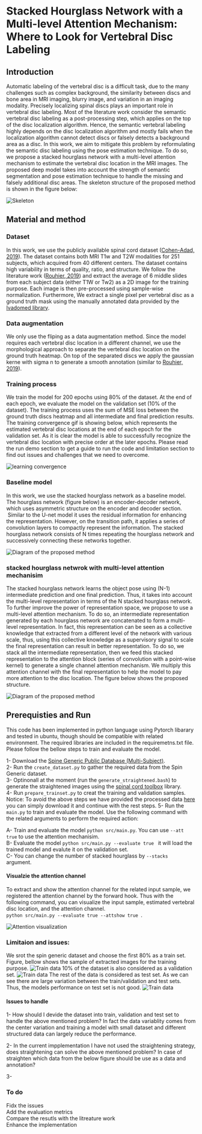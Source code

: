 # Stacked Hourglass Network with a Multi-level Attention Mechanism: Where to Look for Vertebral Disc Labeling


## Introduction
Automatic labeling of the vertebral disc is a difficult task, due to the many challenges such as complex background, the similarity between discs and bone area in MRI imaging, blurry image, and variation in an imaging modality. Precisely localizing spinal discs plays an important role in vertebral disc labeling. Most of the literature work consider the semantic vertebral disc labeling as a post-processing step, which applies on the top of the disc localization algorithm. Hence, the semantic vertebral labeling highly depends on the disc localization algorithm and mostly fails when the localization algorithm cannot detect discs or falsely detects a background area as a disc. In this work, we aim to mitigate this problem by reformulating the semantic disc labeling using the pose estimation technique. To do so, we propose a stacked hourglass network with a multi-level attention mechanism to estimate the vertebral disc location in the MRI images. The proposed deep model takes into account the strength of semantic segmentation and pose estimation technique to handle the missing and falsely additional disc areas. The skeleton structure of the proposed method is shown in the figure below:

![Skeleton](https://github.com/rezazad68/DeepSpine/blob/main/images/skeleton3.png)

## Material and method

### Dataset
In this work, we use the publicly available spinal cord dataset ([Cohen-Adad, 2019](https://github.com/spine-generic/data-multi-subject#spine-generic-public-database-multi-subject)). The dataset contains both MRI T1w and T2W modalities for 251 subjects, which acquired from 40 different centers. The dataset contains high variability in terms of quality, ratio, and structure. We follow the literature work ([Rouhier, 2019](https://arxiv.org/pdf/2003.04387.pdf)) and extract the average of 6 middle slides from each subject data (either T1W or Tw2) as a 2D image for the training purpose. Each image is then pre-processed using sample-wise normalization. Furthermore, We extract a single pixel per vertebral disc as a ground truth mask using the manually annotated data provided by the [Ivadomed library](https://ivadomed.org/en/latest/). 

### Data augmentation
We only use the fliping as a data augmentation method. Since the model requires each vertebral disc location in a different channel, we use the morphological approach to separate the vertebral disc location on the ground truth heatmap. On top of the separated discs we apply the gaussian kerne with sigma n to generate a smooth annotation (similar to [Rouhier, 2019](https://arxiv.org/pdf/2003.04387.pdf)).

### Training process
We train the model for 200 epochs using 80% of the dataset. At the end of each epoch, we evaluate the model on the validation set (10% of the dataset). The training process uses the sum of MSE loss between the ground truth discs heatmap and all intermediate and final prediction results. The training convergence gif is showing below, which represents the estimated vertebral disc locations at the end of each epoch for the validation set. As it is clear the model is able to successfully recognize the vertebral disc location with precise order at the later epochs. Please read the run demo section to get a guide to run the code and limitation section to find out issues and challenges that we need to overcome.

![learning convergence](https://github.com/rezazad68/DeepSpine/blob/main/images/Learning%20convergence.gif)

### Baseline model
In this work, we use the stacked hourglass network as a baseline model. The hourglass network (figure below) is an encoder-decoder network, which uses asymmetric structure on the encoder and decoder section.  Similar to the U-net model it uses the residual information for enhancing the representation. However, on the transition path, it applies a series of convolution layers to compactly represent the information. The stacked hourglass network consists of N times repeating the hourglass network and successively connecting these networks together.

![Diagram of the proposed method](https://github.com/rezazad68/DeepSpine/blob/main/images/stackedhourglass.png)

### stacked hourglass netwrok with multi-level attention mechanisim
The stacked hourglass network learns the object pose using (N-1) intermediate prediction and one final prediction. Thus, it takes into account the multi-level representation in terms of the N stacked hourglass network. To further improve the power of representation space, we propose to use a multi-level attention mechanism. To do so, an intermediate representation generated by each hourglass network are concatenated to form a multi-level representation. In fact, this representation can be seen as a collective knowledge that extracted from a different level of the network with various scale, thus, using this collective knowledge as a supervisory signal to scale the final representation can result in better representation. To do so, we stack all the intermediate representation, then we feed this stacked representation to the attention block (series of convolution with a point-wise kernel) to generate a single channel attention mechanism. We multiply this attention channel with the final representation to help the model to pay more attention to the disc location. The figure below shows the proposed structure. 

![Diagram of the proposed method](https://github.com/rezazad68/DeepSpine/blob/main/images/proposed%20method.png)

## Prerequisties and Run
This code has been implemented in python language using Pytorch libarary and tested in ubuntu, though should be compatible with related environment. The required libraries are included in the requiremetns.txt file. Please follow the bellow steps to train and evaluate the model. </br>

1- Download the [Spine Generic Public Database (Multi-Subject)](https://github.com/spine-generic/data-multi-subject#spine-generic-public-database-multi-subject).</br>
2- Run the `create_dataset.py` to gather the required data from the Spin Generic dataset. </br>
3- Optinonall at the moment (run the `generate_straightened.bash`) to generate the straightened images using the [spinal cord toolbox](https://spinalcordtoolbox.com/en/stable/index.html) library. </br>
4- Run `prepare_trainset.py` to creat the training and validation samples. </br>
Notice: To avoid the above steps we have provided the processed data [here]() you can simply download it and continue with the rest steps. 
5- Run the `main.py` to train and evaluate the model. Use the following command with the related arguments to perform the required action:</br>

A- Train and evaluate the model `python src/main.py`. You can use `--att true` to use the attention mechanisim. </br>
B- Evaluate the model `python src/main.py --evaluate true ` it will load the trained model and evalute it on the validation set. </br>
C- You can change the number of stacked hourglass by `--stacks ` argument. 

#### Visualzie the attention channel

To extract and show the attention channel for the related input sample, we registered the attention channel by the forward hook. Thus with the following command, you can visualize the input sample, estimated vertebral disc location, and the attention channel. </br>
`python src/main.py --evaluate true --attshow true `. </br>

![Attention visualization](https://github.com/rezazad68/DeepSpine/blob/main/images/attention_visualization.png)


### Limitaion and issues: 
We srot the spin generic dataset and choose the first 80% as a train set. Figure, bellow shows the sample of extracted images for the training purpose. 
![Train data](https://github.com/rezazad68/DeepSpine/blob/main/images/data_train.png)
10% of the dataset is also considered as a validation set. 
![Train data](https://github.com/rezazad68/DeepSpine/blob/main/images/data_val.png)
The rest of the data is considered as test set. As we can see there are large variation between the train/validation and test sets. Thus, the models performance on test set is not good. 
![Train data](https://github.com/rezazad68/DeepSpine/blob/main/images/data_test.png)

#### Issues to handle
1- How should I devide the dataset into train, validation and test set to handle the above mentioned problem? In fact the data variablity comes from the center variation and training a model with small dataset and different structured data can largely reduce the performance. </br>

2- In the current impplementation I have not used the straightening strategy, does straightening can solve the above mentioned problem? In case of straighten which data from the below figure should be use as a data and annotation? </br>

3- 

### To do
Fidx the issues </br>
Add the evaluation metrics </br>
Compare the resutls with the litreature work </br>
Enhance the implementation </br>
